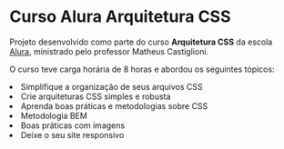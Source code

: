 # Curso Alura Arquitetura CSS

<p>Projeto desenvolvido como parte do curso <b>Arquitetura CSS</b> da escola <a href="https://www.alura.com.br/">Alura</a>, ministrado pelo professor Matheus Castiglioni.</p>
<p>O curso teve carga horária de 8 horas e abordou os seguintes tópicos:</p>

<li>Simplifique a organização de seus arquivos CSS</li>
<li>Crie arquiteturas CSS simples e robusta</li>
<li>Aprenda boas práticas e metodologias sobre CSS</li>
<li>Metodologia BEM</li>
<li>Boas práticas com imagens</li>
<li>Deixe o seu site responsivo</li>
